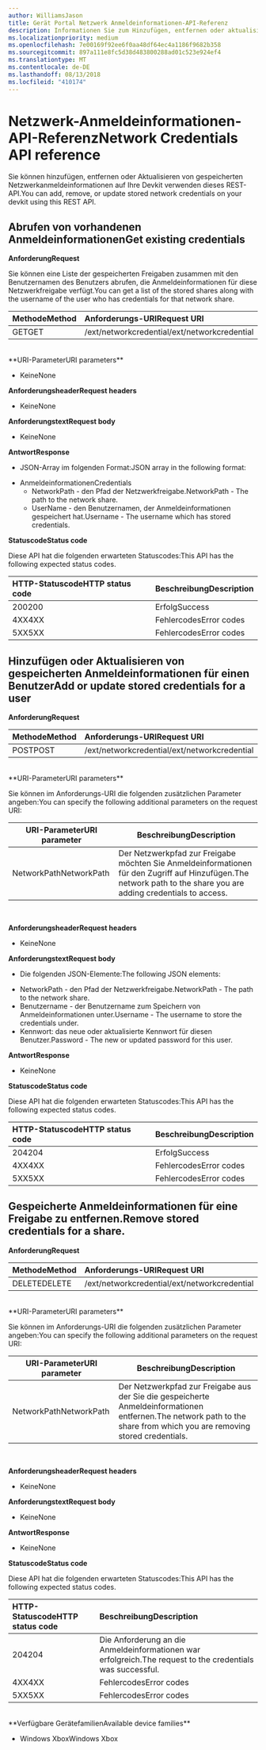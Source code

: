 ```yaml
---
author: WilliamsJason
title: Gerät Portal Netzwerk Anmeldeinformationen-API-Referenz
description: Informationen Sie zum Hinzufügen, entfernen oder aktualisieren die Anmeldeinformationen für das Netzwerk Anzeigeformats.
ms.localizationpriority: medium
ms.openlocfilehash: 7e00169f92ee6f0aa48df64ec4a1186f9682b358
ms.sourcegitcommit: 897a111e8fc5d38d483800288ad01c523e924ef4
ms.translationtype: MT
ms.contentlocale: de-DE
ms.lasthandoff: 08/13/2018
ms.locfileid: "410174"
---
```

# <a name="network-credentials-api-reference"></a><span data-ttu-id="bea55-103">Netzwerk-Anmeldeinformationen-API-Referenz</span><span class="sxs-lookup"><span data-stu-id="bea55-103">Network Credentials API reference</span></span>
<span data-ttu-id="bea55-104">Sie können hinzufügen, entfernen oder Aktualisieren von gespeicherten Netzwerkanmeldeinformationen auf Ihre Devkit verwenden dieses REST-API.</span><span class="sxs-lookup"><span data-stu-id="bea55-104">You can add, remove, or update stored network credentials on your devkit using this REST API.</span></span>

## <a name="get-existing-credentials"></a><span data-ttu-id="bea55-105">Abrufen von vorhandenen Anmeldeinformationen</span><span class="sxs-lookup"><span data-stu-id="bea55-105">Get existing credentials</span></span>

**<span data-ttu-id="bea55-106">Anforderung</span><span class="sxs-lookup"><span data-stu-id="bea55-106">Request</span></span>**

<span data-ttu-id="bea55-107">Sie können eine Liste der gespeicherten Freigaben zusammen mit den Benutzernamen des Benutzers abrufen, die Anmeldeinformationen für diese Netzwerkfreigabe verfügt.</span><span class="sxs-lookup"><span data-stu-id="bea55-107">You can get a list of the stored shares along with the username of the user who has credentials for that network share.</span></span>

<span data-ttu-id="bea55-108">Methode</span><span class="sxs-lookup"><span data-stu-id="bea55-108">Method</span></span>      | <span data-ttu-id="bea55-109">Anforderungs-URI</span><span class="sxs-lookup"><span data-stu-id="bea55-109">Request URI</span></span>
:------     | :-----
<span data-ttu-id="bea55-110">GET</span><span class="sxs-lookup"><span data-stu-id="bea55-110">GET</span></span> | <span data-ttu-id="bea55-111">/ext/networkcredential</span><span class="sxs-lookup"><span data-stu-id="bea55-111">/ext/networkcredential</span></span>
<br />
**<span data-ttu-id="bea55-112">URI-Parameter</span><span class="sxs-lookup"><span data-stu-id="bea55-112">URI parameters</span></span>**

- <span data-ttu-id="bea55-113">Keine</span><span class="sxs-lookup"><span data-stu-id="bea55-113">None</span></span>

**<span data-ttu-id="bea55-114">Anforderungsheader</span><span class="sxs-lookup"><span data-stu-id="bea55-114">Request headers</span></span>**

- <span data-ttu-id="bea55-115">Keine</span><span class="sxs-lookup"><span data-stu-id="bea55-115">None</span></span>

**<span data-ttu-id="bea55-116">Anforderungstext</span><span class="sxs-lookup"><span data-stu-id="bea55-116">Request body</span></span>**   

- <span data-ttu-id="bea55-117">Keine</span><span class="sxs-lookup"><span data-stu-id="bea55-117">None</span></span>

**<span data-ttu-id="bea55-118">Antwort</span><span class="sxs-lookup"><span data-stu-id="bea55-118">Response</span></span>**   

- <span data-ttu-id="bea55-119">JSON-Array im folgenden Format:</span><span class="sxs-lookup"><span data-stu-id="bea55-119">JSON array in the following format:</span></span>
* <span data-ttu-id="bea55-120">Anmeldeinformationen</span><span class="sxs-lookup"><span data-stu-id="bea55-120">Credentials</span></span>
  * <span data-ttu-id="bea55-121">NetworkPath - den Pfad der Netzwerkfreigabe.</span><span class="sxs-lookup"><span data-stu-id="bea55-121">NetworkPath - The path to the network share.</span></span>
  * <span data-ttu-id="bea55-122">UserName - den Benutzernamen, der Anmeldeinformationen gespeichert hat.</span><span class="sxs-lookup"><span data-stu-id="bea55-122">Username - The username which has stored credentials.</span></span>

**<span data-ttu-id="bea55-123">Statuscode</span><span class="sxs-lookup"><span data-stu-id="bea55-123">Status code</span></span>**

<span data-ttu-id="bea55-124">Diese API hat die folgenden erwarteten Statuscodes:</span><span class="sxs-lookup"><span data-stu-id="bea55-124">This API has the following expected status codes.</span></span>

<span data-ttu-id="bea55-125">HTTP-Statuscode</span><span class="sxs-lookup"><span data-stu-id="bea55-125">HTTP status code</span></span>      | <span data-ttu-id="bea55-126">Beschreibung</span><span class="sxs-lookup"><span data-stu-id="bea55-126">Description</span></span>
:------     | :-----
<span data-ttu-id="bea55-127">200</span><span class="sxs-lookup"><span data-stu-id="bea55-127">200</span></span> | <span data-ttu-id="bea55-128">Erfolg</span><span class="sxs-lookup"><span data-stu-id="bea55-128">Success</span></span>
<span data-ttu-id="bea55-129">4XX</span><span class="sxs-lookup"><span data-stu-id="bea55-129">4XX</span></span> | <span data-ttu-id="bea55-130">Fehlercodes</span><span class="sxs-lookup"><span data-stu-id="bea55-130">Error codes</span></span>
<span data-ttu-id="bea55-131">5XX</span><span class="sxs-lookup"><span data-stu-id="bea55-131">5XX</span></span> | <span data-ttu-id="bea55-132">Fehlercodes</span><span class="sxs-lookup"><span data-stu-id="bea55-132">Error codes</span></span>

## <a name="add-or-update-stored-credentials-for-a-user"></a><span data-ttu-id="bea55-133">Hinzufügen oder Aktualisieren von gespeicherten Anmeldeinformationen für einen Benutzer</span><span class="sxs-lookup"><span data-stu-id="bea55-133">Add or update stored credentials for a user</span></span>

**<span data-ttu-id="bea55-134">Anforderung</span><span class="sxs-lookup"><span data-stu-id="bea55-134">Request</span></span>**

<span data-ttu-id="bea55-135">Methode</span><span class="sxs-lookup"><span data-stu-id="bea55-135">Method</span></span>      | <span data-ttu-id="bea55-136">Anforderungs-URI</span><span class="sxs-lookup"><span data-stu-id="bea55-136">Request URI</span></span>
:------     | :-----
<span data-ttu-id="bea55-137">POST</span><span class="sxs-lookup"><span data-stu-id="bea55-137">POST</span></span> | <span data-ttu-id="bea55-138">/ext/networkcredential</span><span class="sxs-lookup"><span data-stu-id="bea55-138">/ext/networkcredential</span></span>
<br />
**<span data-ttu-id="bea55-139">URI-Parameter</span><span class="sxs-lookup"><span data-stu-id="bea55-139">URI parameters</span></span>**

<span data-ttu-id="bea55-140">Sie können im Anforderungs-URI die folgenden zusätzlichen Parameter angeben:</span><span class="sxs-lookup"><span data-stu-id="bea55-140">You can specify the following additional parameters on the request URI:</span></span>

| <span data-ttu-id="bea55-141">URI-Parameter</span><span class="sxs-lookup"><span data-stu-id="bea55-141">URI parameter</span></span>      | <span data-ttu-id="bea55-142">Beschreibung</span><span class="sxs-lookup"><span data-stu-id="bea55-142">Description</span></span>     | 
| ------------------ |-----------------|
| <span data-ttu-id="bea55-143">NetworkPath</span><span class="sxs-lookup"><span data-stu-id="bea55-143">NetworkPath</span></span>        | <span data-ttu-id="bea55-144">Der Netzwerkpfad zur Freigabe möchten Sie Anmeldeinformationen für den Zugriff auf Hinzufügen.</span><span class="sxs-lookup"><span data-stu-id="bea55-144">The network path to the share you are adding credentials to access.</span></span> |
<br>

**<span data-ttu-id="bea55-145">Anforderungsheader</span><span class="sxs-lookup"><span data-stu-id="bea55-145">Request headers</span></span>**

- <span data-ttu-id="bea55-146">Keine</span><span class="sxs-lookup"><span data-stu-id="bea55-146">None</span></span>

**<span data-ttu-id="bea55-147">Anforderungstext</span><span class="sxs-lookup"><span data-stu-id="bea55-147">Request body</span></span>**

- <span data-ttu-id="bea55-148">Die folgenden JSON-Elemente:</span><span class="sxs-lookup"><span data-stu-id="bea55-148">The following JSON elements:</span></span>
* <span data-ttu-id="bea55-149">NetworkPath - den Pfad der Netzwerkfreigabe.</span><span class="sxs-lookup"><span data-stu-id="bea55-149">NetworkPath - The path to the network share.</span></span>
* <span data-ttu-id="bea55-150">Benutzername - der Benutzername zum Speichern von Anmeldeinformationen unter.</span><span class="sxs-lookup"><span data-stu-id="bea55-150">Username - The username to store the credentials under.</span></span>
* <span data-ttu-id="bea55-151">Kennwort: das neue oder aktualisierte Kennwort für diesen Benutzer.</span><span class="sxs-lookup"><span data-stu-id="bea55-151">Password - The new or updated password for this user.</span></span>

**<span data-ttu-id="bea55-152">Antwort</span><span class="sxs-lookup"><span data-stu-id="bea55-152">Response</span></span>**   

- <span data-ttu-id="bea55-153">Keine</span><span class="sxs-lookup"><span data-stu-id="bea55-153">None</span></span>  

**<span data-ttu-id="bea55-154">Statuscode</span><span class="sxs-lookup"><span data-stu-id="bea55-154">Status code</span></span>**

<span data-ttu-id="bea55-155">Diese API hat die folgenden erwarteten Statuscodes:</span><span class="sxs-lookup"><span data-stu-id="bea55-155">This API has the following expected status codes.</span></span>

<span data-ttu-id="bea55-156">HTTP-Statuscode</span><span class="sxs-lookup"><span data-stu-id="bea55-156">HTTP status code</span></span>      | <span data-ttu-id="bea55-157">Beschreibung</span><span class="sxs-lookup"><span data-stu-id="bea55-157">Description</span></span>
:------     | :-----
<span data-ttu-id="bea55-158">204</span><span class="sxs-lookup"><span data-stu-id="bea55-158">204</span></span> | <span data-ttu-id="bea55-159">Erfolg</span><span class="sxs-lookup"><span data-stu-id="bea55-159">Success</span></span>
<span data-ttu-id="bea55-160">4XX</span><span class="sxs-lookup"><span data-stu-id="bea55-160">4XX</span></span> | <span data-ttu-id="bea55-161">Fehlercodes</span><span class="sxs-lookup"><span data-stu-id="bea55-161">Error codes</span></span>
<span data-ttu-id="bea55-162">5XX</span><span class="sxs-lookup"><span data-stu-id="bea55-162">5XX</span></span> | <span data-ttu-id="bea55-163">Fehlercodes</span><span class="sxs-lookup"><span data-stu-id="bea55-163">Error codes</span></span>

## <a name="remove-stored-credentials-for-a-share"></a><span data-ttu-id="bea55-164">Gespeicherte Anmeldeinformationen für eine Freigabe zu entfernen.</span><span class="sxs-lookup"><span data-stu-id="bea55-164">Remove stored credentials for a share.</span></span>

**<span data-ttu-id="bea55-165">Anforderung</span><span class="sxs-lookup"><span data-stu-id="bea55-165">Request</span></span>**

<span data-ttu-id="bea55-166">Methode</span><span class="sxs-lookup"><span data-stu-id="bea55-166">Method</span></span>      | <span data-ttu-id="bea55-167">Anforderungs-URI</span><span class="sxs-lookup"><span data-stu-id="bea55-167">Request URI</span></span>
:------     | :-----
<span data-ttu-id="bea55-168">DELETE</span><span class="sxs-lookup"><span data-stu-id="bea55-168">DELETE</span></span> | <span data-ttu-id="bea55-169">/ext/networkcredential</span><span class="sxs-lookup"><span data-stu-id="bea55-169">/ext/networkcredential</span></span>
<br />
**<span data-ttu-id="bea55-170">URI-Parameter</span><span class="sxs-lookup"><span data-stu-id="bea55-170">URI parameters</span></span>**

<span data-ttu-id="bea55-171">Sie können im Anforderungs-URI die folgenden zusätzlichen Parameter angeben:</span><span class="sxs-lookup"><span data-stu-id="bea55-171">You can specify the following additional parameters on the request URI:</span></span>

| <span data-ttu-id="bea55-172">URI-Parameter</span><span class="sxs-lookup"><span data-stu-id="bea55-172">URI parameter</span></span>      | <span data-ttu-id="bea55-173">Beschreibung</span><span class="sxs-lookup"><span data-stu-id="bea55-173">Description</span></span>     | 
| ------------------ |-----------------|
| <span data-ttu-id="bea55-174">NetworkPath</span><span class="sxs-lookup"><span data-stu-id="bea55-174">NetworkPath</span></span>        | <span data-ttu-id="bea55-175">Der Netzwerkpfad zur Freigabe aus der Sie die gespeicherte Anmeldeinformationen entfernen.</span><span class="sxs-lookup"><span data-stu-id="bea55-175">The network path to the share from which you are removing stored credentials.</span></span> |
<br>

**<span data-ttu-id="bea55-176">Anforderungsheader</span><span class="sxs-lookup"><span data-stu-id="bea55-176">Request headers</span></span>**

- <span data-ttu-id="bea55-177">Keine</span><span class="sxs-lookup"><span data-stu-id="bea55-177">None</span></span>

**<span data-ttu-id="bea55-178">Anforderungstext</span><span class="sxs-lookup"><span data-stu-id="bea55-178">Request body</span></span>**   

- <span data-ttu-id="bea55-179">Keine</span><span class="sxs-lookup"><span data-stu-id="bea55-179">None</span></span>

**<span data-ttu-id="bea55-180">Antwort</span><span class="sxs-lookup"><span data-stu-id="bea55-180">Response</span></span>**   

- <span data-ttu-id="bea55-181">Keine</span><span class="sxs-lookup"><span data-stu-id="bea55-181">None</span></span> 

**<span data-ttu-id="bea55-182">Statuscode</span><span class="sxs-lookup"><span data-stu-id="bea55-182">Status code</span></span>**

<span data-ttu-id="bea55-183">Diese API hat die folgenden erwarteten Statuscodes:</span><span class="sxs-lookup"><span data-stu-id="bea55-183">This API has the following expected status codes.</span></span>

<span data-ttu-id="bea55-184">HTTP-Statuscode</span><span class="sxs-lookup"><span data-stu-id="bea55-184">HTTP status code</span></span>      | <span data-ttu-id="bea55-185">Beschreibung</span><span class="sxs-lookup"><span data-stu-id="bea55-185">Description</span></span>
:------     | :-----
<span data-ttu-id="bea55-186">204</span><span class="sxs-lookup"><span data-stu-id="bea55-186">204</span></span> | <span data-ttu-id="bea55-187">Die Anforderung an die Anmeldeinformationen war erfolgreich.</span><span class="sxs-lookup"><span data-stu-id="bea55-187">The request to the credentials was successful.</span></span>
<span data-ttu-id="bea55-188">4XX</span><span class="sxs-lookup"><span data-stu-id="bea55-188">4XX</span></span> | <span data-ttu-id="bea55-189">Fehlercodes</span><span class="sxs-lookup"><span data-stu-id="bea55-189">Error codes</span></span>
<span data-ttu-id="bea55-190">5XX</span><span class="sxs-lookup"><span data-stu-id="bea55-190">5XX</span></span> | <span data-ttu-id="bea55-191">Fehlercodes</span><span class="sxs-lookup"><span data-stu-id="bea55-191">Error codes</span></span>

<br />
**<span data-ttu-id="bea55-192">Verfügbare Gerätefamilien</span><span class="sxs-lookup"><span data-stu-id="bea55-192">Available device families</span></span>**

* <span data-ttu-id="bea55-193">Windows Xbox</span><span class="sxs-lookup"><span data-stu-id="bea55-193">Windows Xbox</span></span>


